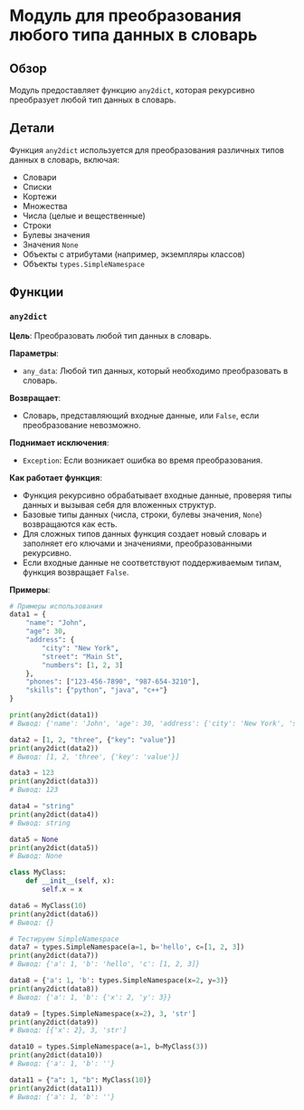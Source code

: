 # Модуль для преобразования любого типа данных в словарь

## Обзор

Модуль предоставляет функцию `any2dict`, которая рекурсивно преобразует любой тип данных в словарь. 

## Детали

Функция `any2dict` используется для преобразования различных типов данных в словарь, включая:

- Словари
- Списки
- Кортежи
- Множества
- Числа (целые и вещественные)
- Строки
- Булевы значения
- Значения `None`
- Объекты с атрибутами (например, экземпляры классов)
- Объекты `types.SimpleNamespace`

## Функции

### `any2dict`

**Цель**: Преобразовать любой тип данных в словарь.

**Параметры**:

- `any_data`: Любой тип данных, который необходимо преобразовать в словарь.

**Возвращает**:

- Словарь, представляющий входные данные, или `False`, если преобразование невозможно.

**Поднимает исключения**:

- `Exception`: Если возникает ошибка во время преобразования.

**Как работает функция**:

- Функция рекурсивно обрабатывает входные данные, проверяя типы данных и вызывая себя для вложенных структур.
- Базовые типы данных (числа, строки, булевы значения, `None`) возвращаются как есть.
- Для сложных типов данных функция создает новый словарь и заполняет его ключами и значениями, преобразованными рекурсивно.
- Если входные данные не соответствуют поддерживаемым типам, функция возвращает `False`.

**Примеры**:

```python
# Примеры использования
data1 = {
    "name": "John",
    "age": 30,
    "address": {
        "city": "New York",
        "street": "Main St",
        "numbers": [1, 2, 3]
    },
    "phones": ["123-456-7890", "987-654-3210"],
    "skills": {"python", "java", "c++"}
}

print(any2dict(data1))
# Вывод: {'name': 'John', 'age': 30, 'address': {'city': 'New York', 'street': 'Main St', 'numbers': [1, 2, 3]}, 'phones': ['123-456-7890', '987-654-3210'], 'skills': ['python', 'java', 'c++']}

data2 = [1, 2, "three", {"key": "value"}]
print(any2dict(data2))
# Вывод: [1, 2, 'three', {'key': 'value'}]

data3 = 123
print(any2dict(data3))
# Вывод: 123

data4 = "string"
print(any2dict(data4))
# Вывод: string

data5 = None
print(any2dict(data5))
# Вывод: None

class MyClass:
    def __init__(self, x):
        self.x = x

data6 = MyClass(10)
print(any2dict(data6))
# Вывод: {}

# Тестируем SimpleNamespace
data7 = types.SimpleNamespace(a=1, b='hello', c=[1, 2, 3])
print(any2dict(data7))
# Вывод: {'a': 1, 'b': 'hello', 'c': [1, 2, 3]}

data8 = {'a': 1, 'b': types.SimpleNamespace(x=2, y=3)}
print(any2dict(data8))
# Вывод: {'a': 1, 'b': {'x': 2, 'y': 3}}

data9 = [types.SimpleNamespace(x=2), 3, 'str']
print(any2dict(data9))
# Вывод: [{'x': 2}, 3, 'str']

data10 = types.SimpleNamespace(a=1, b=MyClass(3))
print(any2dict(data10))
# Вывод: {'a': 1, 'b': ''}

data11 = {"a": 1, "b": MyClass(10)}
print(any2dict(data11))
# Вывод: {'a': 1, 'b': ''}

```